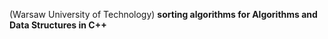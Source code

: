 (Warsaw University of Technology) 
**sorting algorithms for Algorithms and Data Structures in C++**
